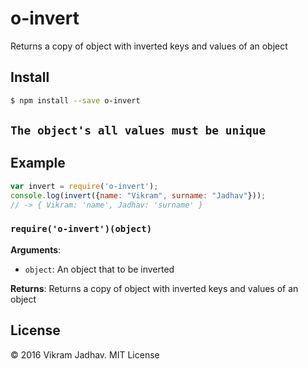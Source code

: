 # o-invert
Returns a copy of object with inverted keys and values of an object

## Install

```sh
$ npm install --save o-invert
```
## `The object's all values must be unique`

## Example

```js
var invert = require('o-invert');
console.log(invert({name: "Vikram", surname: "Jadhav"}));
// -> { Vikram: 'name', Jadhav: 'surname' }
```

### `require('o-invert')(object)`

**Arguments**:

- `object`: An object that to be inverted

**Returns**: Returns a copy of object with inverted keys and values of an object

## License

&copy; 2016 Vikram Jadhav. MIT License
